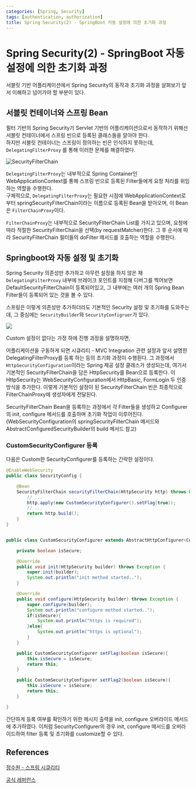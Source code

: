 ```yaml
---
categories: [Spring, Security]
tags: [authentication, authorization]
title: Spring Security(2) - SpringBoot 자동 설정에 의한 초기화 과정
---
```


# Spring Security(2) - SpringBoot 자동 설정에 의한 초기화 과정

서블릿 기반 어플리케이션에서 Spring Security의 동작과 초기화 과정을 살펴보기 앞서 이해하고 넘어가야 할 부분이 있다.

## 서블릿 컨테이너와 스프링 Bean

필터 기반의 Spring Security가 Servlet 기반의 어플리케이션으로서 동작하기 위해선 서블릿 컨테이너에서 스프링 빈으로 등록된 클래스들을 알아야 한다.<br>
하지만 서블릿 컨테이너는 스프링이 정의하는 빈은 인식하지 못하는데, `DelegatingFilterProxy` 를 통해 이러한 문제를 해결하였다.<br>

![SecurityFilterChain](../../assets/img/securityfilterchain.png) 


`DelegatingFilterProxy`는 내부적으로 Spring Container인 WebApplicationContext를 통해 스프링 빈으로 등록된 Filter들에게 요청 처리를 위임하는 역할을 수행한다.<br>
구체적으로, `DelegatingFilterProxy`는 필요한 시점에 WebApplicationContext로부터 springSecurityFilterChain이라는 이름으로 등록된 Bean을 받아오며, 이 Bean은 `FilterChainProxy`이다.

`FilterChainProxy`는 내부적으로 SecurityFliterChain List를 가지고 있으며, 요청에 따라 적절한 SecurityFilterChain을 선택(by requestMatcher)한다. 그 후 순서에 따라 SecurityFilterChain 필터들의 doFilter 메서드를 호출하는 역할을 수행한다. 



## Springboot와 자동 설정 및 초기화

Spring Security 의존성만 추가하고 아무런 설정을 하지 않은 채 `DelegatingFilterProxy` 내부에 브레이크 포인트를 지정해 디버그를 찍어보면 DefaultSecurityFilterChain이 등록되어있고, 그 내부에는 여러 개의 Spring Bean Filter들이 등록되어 있는 것을 볼 수 있다.

스프링은 이렇게 의존성만 추가하더라도 기본적인 Security 설정 및 초기화를 도와주는데, 그 중심에는 `SecurityBuilder`와 `SecurityConfigruer`가 있다.


![](../../assets/img/SecurityBuilder_SecurityConfigurer.PNG)

Custom 설정이 없다는 가정 하에 진행 과정을 설명하자면,<br>

어플리케이션을 구동하게 되면 시큐리티 - MVC Integration 관련 설정과 앞서 설명한 DelegatingFilterProxy를 등록 하는 등의 초기화 과정이 수행횐다. 그 과정에서 `HttpSecurityConfiguration`이라는 Spring 제공 설정 클래스가 생성되는데, 여기서 기본적인 SecurityFilterChain을 담은 HttpSecurity를 Bean으로 등록한다. 이 HttpSecurity는 WebSecurityConfiguration에서 HttpBasic, FormLogin 두 인증 방식을 추가한다. 이렇게 기본적인 설정이 된 SecurityFilterChain 빈은 최종적으로 FilterChainProxy에 생성자에게 전달된다.

SecurityFilterChain Bean을 등록하는 과정에서 각 Filter들을 생성하고 Configurer의 init, configure 메서드를 호출하며 초기화 작업이 이루어진다.(WebSecurityConfiguration의 springSecurityFilterChain 메서드와 AbstractConfiguredSecurityBuilder의 build 메서드 참고)


### CustomSecurityConfigurer 등록

다음은 Custom한 SecurityConfigurer를 등록하는 간략한 설정이다.

```java
@EnableWebSecurity
public class SecurityConfig {

    @Bean
    SecurityFilterChain securityFilterChain(HttpSecurity http) throws Exception {
        // ...
        http.apply(new CustomSecurityConfigurer().setFlag(true));
        // ...
        return http.build();
    }
}


public class CustomSecurityConfigurer extends AbstractHttpConfigurer<CustomSecurityConfigurer, HttpSecurity> {

    private boolean isSecure;

    @Override
    public void init(HttpSecurity builder) throws Exception {
        super.init(builder);
        System.out.println("init method started..");
    }

    @Override
    public void configure(HttpSecurity builder) throws Exception {
        super.configure(builder);
        System.out.println("configure method started..");
        if(isSecure){
            System.out.println("https is required");
        }else{
            System.out.println("https is optional");
        }
    }

    public CustomSecurityConfigurer setFlag(boolean isSecure){
        this.isSecure = isSecure;
        return this;
    }

    public CustomSecurityConfigurer setFlag2(boolean isSecure){
        this.isSecure = isSecure;
        return this;
    }

}

```


간단하게 등록 여부를 확인하기 위한 메시지 출력을 init, configure 오버라이드 메서드에 추가하였다. 이처럼 SecurityConfigurer의 경우 init, configure 메서드를 오버라이드하여 filter 등록 및 초기화를 customize할 수 있다.

## References


[정수원 - 스프링 시큐리티](https://www.inflearn.com/course/%EC%A0%95%EC%88%98%EC%9B%90-%EC%8A%A4%ED%94%84%EB%A7%81-%EC%8B%9C%ED%81%90%EB%A6%AC%ED%8B%B0/dashboard)

[공식 레퍼런스](https://docs.spring.io/spring-security/reference/5.8/servlet/architecture.html)